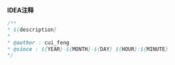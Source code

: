 **IDEA注释**

```java
/** 
* ${description}  
*
* @author : cui_feng  
* @since : ${YEAR}-${MONTH}-${DAY} ${HOUR}:${MINUTE}  
*/
```